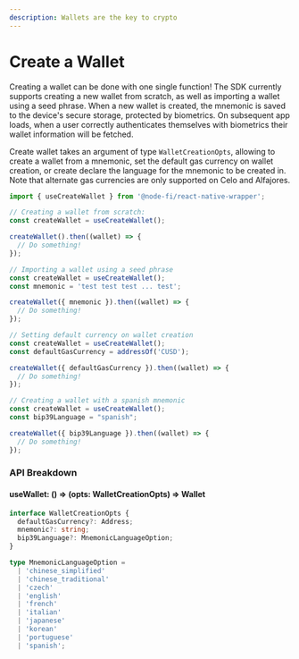 ```yaml
---
description: Wallets are the key to crypto
---
```


# Create a Wallet

Creating a wallet can be done with one single function! The SDK currently supports creating a new wallet from scratch, as well as importing a wallet using a seed phrase. When a new wallet is created, the mnemonic is saved to the device's secure storage, protected by biometrics. On subsequent app loads, when a user correctly authenticates themselves with biometrics their wallet information will be fetched.

Create wallet takes an argument of type `WalletCreationOpts`, allowing to create a wallet from a mnemonic, set the default gas currency on wallet creation, or create declare the language for the mnemonic to be created in. Note that alternate gas currencies are only supported on Celo and Alfajores.

```typescript
import { useCreateWallet } from '@node-fi/react-native-wrapper';

// Creating a wallet from scratch:
const createWallet = useCreateWallet();

createWallet().then((wallet) => {
  // Do something!
});

// Importing a wallet using a seed phrase
const createWallet = useCreateWallet();
const mnemonic = 'test test test ... test';

createWallet({ mnemonic }).then((wallet) => {
  // Do something!
});

// Setting default currency on wallet creation
const createWallet = useCreateWallet();
const defaultGasCurrency = addressOf('CUSD');

createWallet({ defaultGasCurrency }).then((wallet) => {
  // Do something!
});

// Creating a wallet with a spanish mnemonic
const createWallet = useCreateWallet();
const bip39Language = "spanish";

createWallet({ bip39Language }).then((wallet) => {
  // Do something!
});
```

### API Breakdown

#### useWallet: () => (opts: WalletCreationOpts) => Wallet

```typescript
interface WalletCreationOpts {
  defaultGasCurrency?: Address;
  mnemonic?: string;
  bip39Language?: MnemonicLanguageOption;
}

type MnemonicLanguageOption =
  | 'chinese_simplified'
  | 'chinese_traditional'
  | 'czech'
  | 'english'
  | 'french'
  | 'italian'
  | 'japanese'
  | 'korean'
  | 'portuguese'
  | 'spanish';
```
